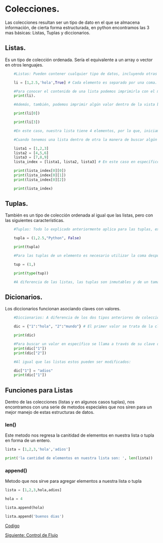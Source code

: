 # Colecciones.
Las colecciones resultan ser un tipo de dato en el que se almacena información, de cierta forma estructurada, en python encontramos las 3 mas básicas: Listas, Tuplas y diccionarios.

## Listas.
Es un tipo de colección ordenada. Sería el equivalente a un array o vector en otros lenguajes.

```python
    #Listas: Pueden contener cualquier tipo de datos, incluyendo otras listas.

    li = [1,2.5,'hola',True] # Cada elemento es separado por una coma.

    #Para conocer el contenido de una lista podemos imprimirla con el metodo print
    print(li).

    #Además, también, podemos imprimir algún valor dentro de la vista buscándolo de la siguiente forma:

    print(li[0])

    print(li[3])

    #En este caso, nuestra lista tiene 4 elementos, por lo que, iniciamos contando con 0 hasta 3

    #Cuando tenemos una lista dentro de otra la manera de buscar algún elemento es la siguiente:

    lista1 = [1,2,3]
    lista2 = [4,5,6]
    lista3 = [7,8,9]
    lista_index = [lista1, lista2, lista3] # En este caso en específico podemos ver esta estructura como una matriz.

    print(lista_index[0][0])
    print(lista_index[0][1])
    print(lista_index[0][2])

    print(lista_index)
```

## Tuplas.
También es un tipo de colección ordenada al igual que las listas, pero con las siguientes características.

```python
    #Tuplas: Todo lo explicado anteriormente aplica para las tuplas, excepto la forma de definirlas mediante los paréntesis ()

    tupla = (1,2.5,"Python", False)

    print(tupla)

    #Para las tuplas de un elemento es necesario utilizar la coma después del elemento

    tup = (1,)

    print(type(tup))

    #A diferencia de las listas, las tuplas son inmutables y de un tamaño fijo lo que permite el ahorro de memoria.
```

## Dicionarios.
Los diccionarios funcionan asociando claves con valores.

```python
    #Diccionarios: A diferencia de los dos tipos anteriores de colecciones los diccionarios no tienen un orden, estos cuentan con claves y valores, asociados entre sí.

    dic = {"1":"hola", "2":"mundo"} # El primer valor se trata de la clave y, el segundo, del valor asociado a esta clave.

    print(dic)

    #Para buscar un valor en específico se llama a través de su clave de esta forma:
    print(dic["1"])
    print(dic["2"])

    #Al igual que las listas estos pueden ser modificados:

    dic["1"] = "adios"
    print(dic["1"])
```

## Funciones para Listas
Dentro de las colecciones (listas y en algunos casos tuplas), nos encontramos con una serie de metodos especiales que nos siren para un mejor manejo de estas estructuras de datos.

### len()
Este metodo nos regresa la canitidad de elementos en nuestra lista o tupla en forma de un entero.

```python
lista = [1,2,3,'hola','adios']

print('la cantidad de elementos en nuestra lista son: ', len(lista))
```

### append()
Metodo que nos sirve para agregar elementos a nuestra lista o tupla

```python
lista = [1,2,3,hola,adios]

hola = 4

lista.append(hola)

lista.append('buenos dias')
```

[Codigo](/Colecciones/colecciones.py)

[Siguiente: Control de Flujo](/ControlFlujo/ControlFlujo.md)